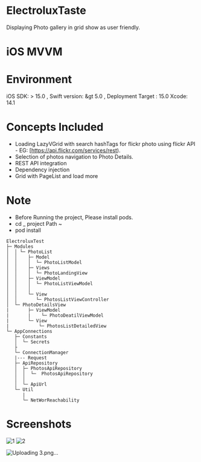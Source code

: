 # ElectroluxTaste
Displaying Photo gallery  in grid show  as user friendly.



# iOS MVVM

# Environment
iOS SDK: &gt; 15.0 ,
Swift version: &gt  5.0 ,
Deployment Target : 15.0 
Xcode: 14.1

# Concepts Included
- Loading LazyVGrid with search hashTags for  flickr photo using flickr API - EG: [https://api.flickr.com/services/rest).
- Selection of photos navigation to Photo Details.
- REST API integration
- Dependency injection 
- Grid with PageList and load more

# Note 
- Before Running the project, Please install pods.
- cd _ project Path ~
- pod install


```
ElectroluxTest
├─ Modules
│  │ └─ PhotoList
│  │    ├─ Model
│  │    │  └─ PhotoListModel
│  │    ├─ Views
│  │    │  └─ PhotoLandingView
│  │    ├─ ViewModel
│  │    │  └─ PhotoListViewModel
│  │    │
│  │    └─ View
│  │       └─ PhotosListViewController
│  └─ PhotoDetailsView
|       ├─ ViewModel
|       |    └─ PhotoDeatilViewModel
|       └─ View
|           └─ PhotosListDetailedView
└─ AppConnections
   ├─ Constants
   │  └─ Secrets
   ├
   └─ ConnectionManager
   |--- Request
   ├─ ApiRepository
   │  ├─ PhotosApiRepository
   │  │  └─  PhotosApiRepository
   │  │    
   │  └─ ApiUrl
   └─ Util
      |
      └─ NetWorReachability
```

# Screenshots


![1](https://github.com/ABBorra/ElectroluxTaste/assets/116728482/ff6bc69e-b4e6-4d25-a737-1215b07572c1)
![2](https://github.com/ABBorra/ElectroluxTaste/assets/116728482/2ac0040e-7aec-48ad-983d-d8f35e30f767)

![Uploading 3.png…]()

